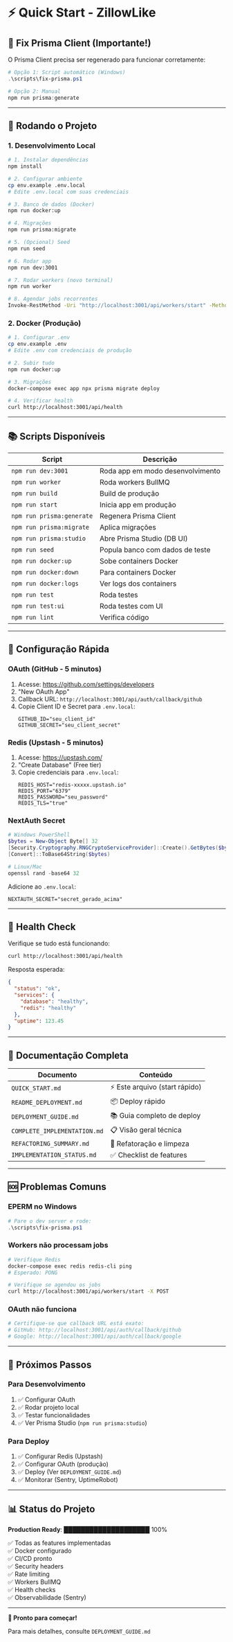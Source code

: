 # ⚡ Quick Start - ZillowLike

## 🔧 Fix Prisma Client (Importante!)

O Prisma Client precisa ser regenerado para funcionar corretamente:

```powershell
# Opção 1: Script automático (Windows)
.\scripts\fix-prisma.ps1

# Opção 2: Manual
npm run prisma:generate
```

---

## 🚀 Rodando o Projeto

### 1. Desenvolvimento Local

```bash
# 1. Instalar dependências
npm install

# 2. Configurar ambiente
cp env.example .env.local
# Edite .env.local com suas credenciais

# 3. Banco de dados (Docker)
npm run docker:up

# 4. Migrações
npm run prisma:migrate

# 5. (Opcional) Seed
npm run seed

# 6. Rodar app
npm run dev:3001

# 7. Rodar workers (novo terminal)
npm run worker

# 8. Agendar jobs recorrentes
Invoke-RestMethod -Uri "http://localhost:3001/api/workers/start" -Method POST
```

### 2. Docker (Produção)

```bash
# 1. Configurar .env
cp env.example .env
# Edite .env com credenciais de produção

# 2. Subir tudo
npm run docker:up

# 3. Migrações
docker-compose exec app npx prisma migrate deploy

# 4. Verificar health
curl http://localhost:3001/api/health
```

---

## 📚 Scripts Disponíveis

| Script | Descrição |
|--------|-----------|
| `npm run dev:3001` | Roda app em modo desenvolvimento |
| `npm run worker` | Roda workers BullMQ |
| `npm run build` | Build de produção |
| `npm run start` | Inicia app em produção |
| `npm run prisma:generate` | Regenera Prisma Client |
| `npm run prisma:migrate` | Aplica migrações |
| `npm run prisma:studio` | Abre Prisma Studio (DB UI) |
| `npm run seed` | Popula banco com dados de teste |
| `npm run docker:up` | Sobe containers Docker |
| `npm run docker:down` | Para containers Docker |
| `npm run docker:logs` | Ver logs dos containers |
| `npm run test` | Roda testes |
| `npm run test:ui` | Roda testes com UI |
| `npm run lint` | Verifica código |

---

## 🔑 Configuração Rápida

### OAuth (GitHub - 5 minutos)

1. Acesse: https://github.com/settings/developers
2. "New OAuth App"
3. Callback URL: `http://localhost:3001/api/auth/callback/github`
4. Copie Client ID e Secret para `.env.local`:
   ```env
   GITHUB_ID="seu_client_id"
   GITHUB_SECRET="seu_client_secret"
   ```

### Redis (Upstash - 5 minutos)

1. Acesse: https://upstash.com/
2. "Create Database" (Free tier)
3. Copie credenciais para `.env.local`:
   ```env
   REDIS_HOST="redis-xxxxx.upstash.io"
   REDIS_PORT="6379"
   REDIS_PASSWORD="seu_password"
   REDIS_TLS="true"
   ```

### NextAuth Secret

```powershell
# Windows PowerShell
$bytes = New-Object Byte[] 32
[Security.Cryptography.RNGCryptoServiceProvider]::Create().GetBytes($bytes)
[Convert]::ToBase64String($bytes)

# Linux/Mac
openssl rand -base64 32
```

Adicione ao `.env.local`:
```env
NEXTAUTH_SECRET="secret_gerado_acima"
```

---

## 🏥 Health Check

Verifique se tudo está funcionando:

```bash
curl http://localhost:3001/api/health
```

Resposta esperada:
```json
{
  "status": "ok",
  "services": {
    "database": "healthy",
    "redis": "healthy"
  },
  "uptime": 123.45
}
```

---

## 📖 Documentação Completa

| Documento | Conteúdo |
|-----------|----------|
| `QUICK_START.md` | ⚡ Este arquivo (start rápido) |
| `README_DEPLOYMENT.md` | 📦 Deploy rápido |
| `DEPLOYMENT_GUIDE.md` | 📚 Guia completo de deploy |
| `COMPLETE_IMPLEMENTATION.md` | 📋 Visão geral técnica |
| `REFACTORING_SUMMARY.md` | 🔧 Refatoração e limpeza |
| `IMPLEMENTATION_STATUS.md` | ✅ Checklist de features |

---

## 🆘 Problemas Comuns

### EPERM no Windows

```powershell
# Pare o dev server e rode:
.\scripts\fix-prisma.ps1
```

### Workers não processam jobs

```bash
# Verifique Redis
docker-compose exec redis redis-cli ping
# Esperado: PONG

# Verifique se agendou os jobs
curl http://localhost:3001/api/workers/start -X POST
```

### OAuth não funciona

```bash
# Certifique-se que callback URL está exato:
# GitHub: http://localhost:3001/api/auth/callback/github
# Google: http://localhost:3001/api/auth/callback/google
```

---

## 🎯 Próximos Passos

### Para Desenvolvimento
1. ✅ Configurar OAuth
2. ✅ Rodar projeto local
3. ✅ Testar funcionalidades
4. ✅ Ver Prisma Studio (`npm run prisma:studio`)

### Para Deploy
1. ✅ Configurar Redis (Upstash)
2. ✅ Configurar OAuth (produção)
3. ✅ Deploy (Ver `DEPLOYMENT_GUIDE.md`)
4. ✅ Monitorar (Sentry, UptimeRobot)

---

## 📊 Status do Projeto

**Production Ready**: ████████████████████ 100%

✅ Todas as features implementadas  
✅ Docker configurado  
✅ CI/CD pronto  
✅ Security headers  
✅ Rate limiting  
✅ Workers BullMQ  
✅ Health checks  
✅ Observabilidade (Sentry)  

---

**🚀 Pronto para começar!**

Para mais detalhes, consulte `DEPLOYMENT_GUIDE.md`
